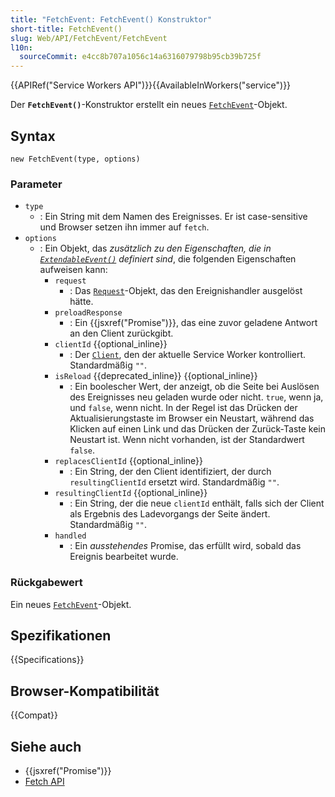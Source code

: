 ```yaml
---
title: "FetchEvent: FetchEvent() Konstruktor"
short-title: FetchEvent()
slug: Web/API/FetchEvent/FetchEvent
l10n:
  sourceCommit: e4cc8b707a1056c14a6316079798b95cb39b725f
---
```


{{APIRef("Service Workers API")}}{{AvailableInWorkers("service")}}

Der **`FetchEvent()`**-Konstruktor erstellt ein neues [`FetchEvent`](/de/docs/Web/API/FetchEvent)-Objekt.

## Syntax

```js-nolint
new FetchEvent(type, options)
```

### Parameter

- `type`
  - : Ein String mit dem Namen des Ereignisses.
    Er ist case-sensitive und Browser setzen ihn immer auf `fetch`.
- `options`
  - : Ein Objekt, das _zusätzlich zu den Eigenschaften, die in [`ExtendableEvent()`](/de/docs/Web/API/ExtendableEvent/ExtendableEvent) definiert sind_, die folgenden Eigenschaften aufweisen kann:
    - `request`
      - : Das [`Request`](/de/docs/Web/API/Request)-Objekt, das den Ereignishandler ausgelöst hätte.
    - `preloadResponse`
      - : Ein {{jsxref("Promise")}}, das eine zuvor geladene Antwort an den Client zurückgibt.
    - `clientId` {{optional_inline}}
      - : Der [`Client`](/de/docs/Web/API/Client), den der aktuelle Service Worker kontrolliert. Standardmäßig `""`.
    - `isReload` {{deprecated_inline}} {{optional_inline}}
      - : Ein boolescher Wert, der anzeigt, ob die Seite bei Auslösen des Ereignisses neu geladen wurde oder nicht. `true`, wenn ja, und `false`, wenn nicht. In der Regel ist das Drücken der Aktualisierungstaste im Browser ein Neustart, während das Klicken auf einen Link und das Drücken der Zurück-Taste kein Neustart ist. Wenn nicht vorhanden, ist der Standardwert `false`.
    - `replacesClientId` {{optional_inline}}
      - : Ein String, der den Client identifiziert, der durch `resultingClientId` ersetzt wird. Standardmäßig `""`.
    - `resultingClientId` {{optional_inline}}
      - : Ein String, der die neue `clientId` enthält, falls sich der Client als Ergebnis des Ladevorgangs der Seite ändert. Standardmäßig `""`.
    - `handled`
      - : Ein _ausstehendes_ Promise, das erfüllt wird, sobald das Ereignis bearbeitet wurde.

### Rückgabewert

Ein neues [`FetchEvent`](/de/docs/Web/API/FetchEvent)-Objekt.

## Spezifikationen

{{Specifications}}

## Browser-Kompatibilität

{{Compat}}

## Siehe auch

- {{jsxref("Promise")}}
- [Fetch API](/de/docs/Web/API/Fetch_API)
